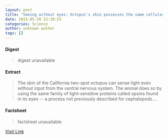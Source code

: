 ```yaml
---
layout: post
title: "Seeing without eyes: Octopus's skin possesses the same cellular mechanism for detecting light as its eyes do"
date: 2015-05-20 23:39:53
categories: Science
author: unknown author
tags: []
---
```



#### Digest
>digest unavailable

#### Extract
>The skin of the California two-spot octopus can sense light even without input from the central nervous system. The animal does so by using the same family of light-sensitive proteins called opsins found in its eyes -- a process not previously described for cephalopods....

#### Factsheet
>factsheet unavailable

[Visit Link](http://feeds.sciencedaily.com/~r/sciencedaily/~3/2j2FSeZMais/150520193953.htm)


